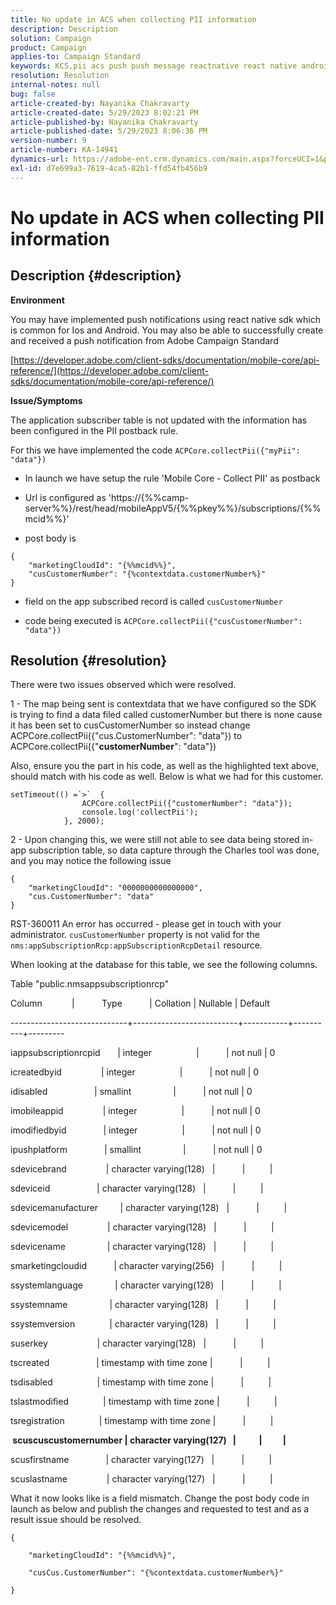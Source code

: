 ```yaml
---
title: No update in ACS when collecting PII information
description: Description
solution: Campaign
product: Campaign
applies-to: Campaign Standard
keywords: KCS,pii acs push push message reactnative react native android ios
resolution: Resolution
internal-notes: null
bug: false
article-created-by: Nayanika Chakravarty
article-created-date: 5/29/2023 8:02:21 PM
article-published-by: Nayanika Chakravarty
article-published-date: 5/29/2023 8:06:36 PM
version-number: 9
article-number: KA-14941
dynamics-url: https://adobe-ent.crm.dynamics.com/main.aspx?forceUCI=1&pagetype=entityrecord&etn=knowledgearticle&id=cb2771b5-5bfe-ed11-8f6e-6045bd006a22
exl-id: d7e699a3-7619-4ca5-82b1-ffd54fb456b9
---
```

# No update in ACS when collecting PII information

## Description {#description}


<b>Environment</b>

You may have implemented push notifications using react native sdk which is common for Ios and Android. You may also be able to successfully create and received a push notification from Adobe Campaign Standard

[https://developer.adobe.com/client-sdks/documentation/mobile-core/api-reference/](https://developer.adobe.com/client-sdks/documentation/mobile-core/api-reference/)

<b>Issue/Symptoms</b>

The application subscriber table is not updated with the information has been configured in the PII postback rule.

For this we have implemented the code `ACPCore.collectPii({"myPii": "data"})`

- In launch we have setup the rule 'Mobile Core - Collect PII' as postback

- Url is configured as 'https://{%%camp-server%%}/rest/head/mobileAppV5/{%%pkey%%}/subscriptions/{%%mcid%%}'

- post body is


```
{
    "marketingCloudId": "{%%mcid%%}",
    "cusCustomerNumber": "{%contextdata.customerNumber%}"
}
```


- field on the app subscribed record is called `cusCustomerNumber`

- code being executed is `ACPCore.collectPii({"cusCustomerNumber": "data"})`


## Resolution {#resolution}


There were two issues observed which were resolved.



1 - The map being sent is contextdata that we have configured so the SDK is trying to find a data filed called customerNumber but there is none cause it has been set to cusCustomerNumber so instead change ACPCore.collectPii({"cus.CustomerNumber": "data"}) to ACPCore.collectPii({"<b>customerNumber</b>": "data"})

Also, ensure you the part in his code, as well as the highlighted text above, should match with his code as well. Below is what we had for this customer.


```
setTimeout(() =`>`  {
                ACPCore.collectPii({"customerNumber": "data"});
                console.log('collectPii');
            }, 2000);
```


2 - Upon changing this, we were still not able to see data being stored in-app subscription table, so data capture through the Charles tool was done, and you may notice the following issue


```
{
    "marketingCloudId": "0000000000000000",
    "cus.CustomerNumber": "data"
}
```


RST-360011 An error has occurred - please get in touch with your administrator.
 `cusCustomerNumber` property is not valid for the `nms:appSubscriptionRcp:appSubscriptionRcpDetail` resource.

When looking at the database for this table, we see the following columns.



Table "public.nmsappsubscriptionrcp"

Column            |           Type           | Collation | Nullable | Default

-----------------------------+--------------------------+-----------+----------+---------

iappsubscriptionrcpid       | integer                  |           | not null | 0

icreatedbyid                | integer                  |           | not null | 0

idisabled                   | smallint                 |           | not null | 0

imobileappid                | integer                  |           | not null | 0

imodifiedbyid               | integer                  |           | not null | 0

ipushplatform               | smallint                 |           | not null | 0

sdevicebrand                | character varying(128)   |           |          |

sdeviceid                   | character varying(128)   |           |          |

sdevicemanufacturer         | character varying(128)   |           |          |

sdevicemodel                | character varying(128)   |           |          |

sdevicename                 | character varying(128)   |           |          |

smarketingcloudid           | character varying(256)   |           |          |

ssystemlanguage             | character varying(128)   |           |          |

ssystemname                 | character varying(128)   |           |          |

ssystemversion              | character varying(128)   |           |          |

suserkey                    | character varying(128)   |           |          |

tscreated                   | timestamp with time zone |           |          |

tsdisabled                  | timestamp with time zone |           |          |

tslastmodified              | timestamp with time zone |           |          |

tsregistration              | timestamp with time zone |           |          |

<b> scuscuscustomernumber | character varying(127)   |           |          | </b>

scusfirstname               | character varying(127)   |           |          |

scuslastname                | character varying(127)   |           |          |



What it now looks like is a field mismatch. Change the post body code in launch as below and publish the changes and requested to test and as a result issue should be resolved.


```
{

    "marketingCloudId": "{%%mcid%%}",

    "cusCus.CustomerNumber": "{%contextdata.customerNumber%}"

}
```
